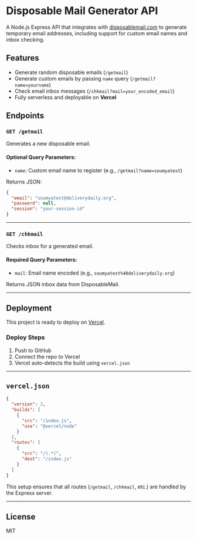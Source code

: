 # Disposable Mail Generator API

A Node.js Express API that integrates with [disposablemail.com](https://www.disposablemail.com) to generate temporary email addresses, including support for custom email names and inbox checking.

## Features

- Generate random disposable emails (`/getmail`)
- Generate custom emails by passing `name` query (`/getmail?name=yourname`)
- Check email inbox messages (`/chkmail?mail=your_encoded_email`)
- Fully serverless and deployable on **Vercel**

## Endpoints

### `GET /getmail`

Generates a new disposable email.

#### Optional Query Parameters:
- `name`: Custom email name to register (e.g., `/getmail?name=soumyatest`)

Returns JSON:
```json
{
  "email": "soumyatest@deliverydaily.org",
  "password": null,
  "session": "your-session-id"
}
```

---

### `GET /chkmail`

Checks inbox for a generated email.

#### Required Query Parameters:
- `mail`: Email name encoded (e.g., `soumyatest%40deliverydaily.org`)

Returns JSON inbox data from DisposableMail.

---

## Deployment

This project is ready to deploy on [Vercel](https://vercel.com/).


### Deploy Steps

1. Push to GitHub
2. Connect the repo to Vercel
3. Vercel auto-detects the build using `vercel.json`

---

## `vercel.json`

```json
{
  "version": 2,
  "builds": [
    {
      "src": "/index.js",
      "use": "@vercel/node"
    }
  ],
  "routes": [
    {
      "src": "/(.*)",
      "dest": "/index.js"
    }
  ]
}
```

This setup ensures that all routes (`/getmail`, `/chkmail`, etc.) are handled by the Express server.

---

## License

MIT
